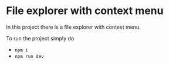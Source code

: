 # File explorer with context menu

In this project there is a file explorer with context menu.

To run the project simply do

- `npm i`
- `npm run dev`
